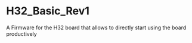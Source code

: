 # H32_Basic_Rev1
A Firmware for the H32 board that allows to directly start using the board productively
